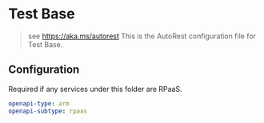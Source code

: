 # Test Base

> see https://aka.ms/autorest
> This is the AutoRest configuration file for Test Base.

## Configuration

Required if any services under this folder are RPaaS.

```yaml
openapi-type: arm
openapi-subtype: rpaas
```
